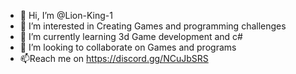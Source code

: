 - 👋 Hi, I’m @Lion-King-1
- 👀 I’m interested in Creating Games and programming challenges
- 🌱 I’m currently learning 3d Game development and c#
- 💞️ I’m looking to collaborate on Games and programs
- 📫Reach me on https://discord.gg/NCuJbSRS

<!---
Lion-King-1/Lion-King-1 is a ✨ special ✨ repository because its `README.md` (this file) appears on your GitHub profile.
You can click the Preview link to take a look at your changes.
--->

